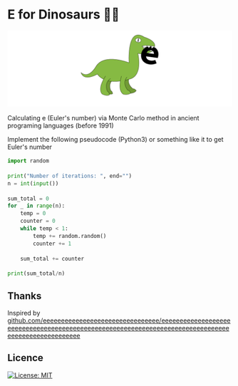 # E for Dinosaurs 🐱‍🐉

![png](png.png)

Calculating e (Euler's number) via Monte Carlo method in ancient programing languages (before 1991)



Implement the following pseudocode (Python3) or something like it to get Euler's number

```python
import random

print("Number of iterations: ", end="")
n = int(input())

sum_total = 0
for _ in range(n):
    temp = 0
    counter = 0
    while temp < 1:
        temp += random.random()
        counter += 1

	sum_total += counter

print(sum_total/n)
```

## Thanks

Inspired by [github.com/eeeeeeeeeeeeeeeeeeeeeeeeeeeeeeee/eeeeeeeeeeeeeeeeeeeeeeeeeeeeeeeeeeeeeeeeeeeeeeeeeeeeeeeeeeeeeeeeeeeeeeeeeeeeeeeeeeeeeeeeeeeeeeeeeeee](https://github.com/eeeeeeeeeeeeeeeeeeeeeeeeeeeeeeee/eeeeeeeeeeeeeeeeeeeeeeeeeeeeeeeeeeeeeeeeeeeeeeeeeeeeeeeeeeeeeeeeeeeeeeeeeeeeeeeeeeeeeeeeeeeeeeeeeeee)

## Licence

[![License: MIT](https://img.shields.io/badge/License-MIT-blue.svg)](https://opensource.org/licenses/MIT) 

